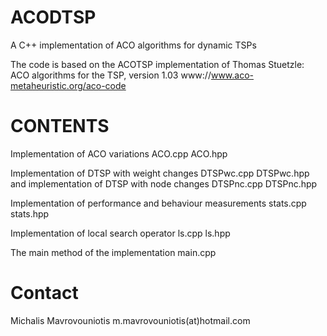ACODTSP
=======

A C++ implementation of ACO algorithms for dynamic TSPs

The code is based on the ACOTSP implementation of Thomas Stuetzle:
ACO algorithms for the TSP, version 1.03
www://www.aco-metaheuristic.org/aco-code



CONTENTS
=======
Implementation of ACO variations
ACO.cpp
ACO.hpp

Implementation of DTSP with weight changes
DTSPwc.cpp 
DTSPwc.hpp
and implementation of DTSP with node changes
DTSPnc.cpp
DTSPnc.hpp

Implementation of performance and behaviour measurements
stats.cpp
stats.hpp

Implementation of local search operator
ls.cpp
ls.hpp

The main method of the implementation
main.cpp



Contact
=======
Michalis Mavrovouniotis
m.mavrovouniotis(at)hotmail.com
